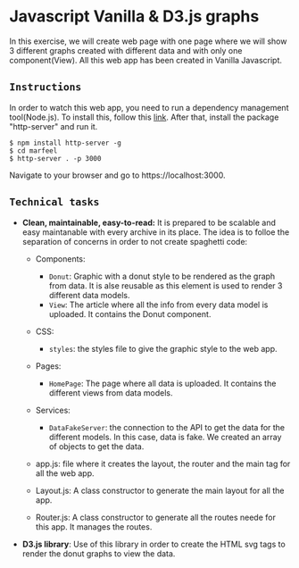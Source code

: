 

# Javascript Vanilla & D3.js graphs

In this exercise, we will create web page with one page where we will show 3 different graphs created with different data and with only one component(View). All this web app has been created in Vanilla Javascript.


## `Instructions`

In order to watch this web app, you need to run a dependency management tool(Node.js). To install this, follow this [link](https://nodejs.org/es/download/package-manager/). After that, install the package "http-server" and run it.


```
$ npm install http-server -g
$ cd marfeel
$ http-server . -p 3000
```
Navigate to your browser and go to https://localhost:3000.



## `Technical tasks`

- **Clean, maintainable, easy-to-read:** It is prepared to be scalable and easy maintanable with every archive in its place. The idea is to folloe the separation of concerns in order to not create spaghetti code:

  - Components: 
    - `Donut`: Graphic with a donut style to be rendered as the graph from data. It is alse reusable as this element is used to render 3 different data models.
    - `View`: The article where all the info from every data model is uploaded. It contains the Donut component.
    
  - CSS: 
    - `styles`: the styles file to give the graphic style to the web app.

  - Pages: 
    - `HomePage`: The page where all data is uploaded. It contains the different views from data models.

  - Services: 
    - `DataFakeServer`: the connection to the API to get the data for the different models. In this case, data is fake. We created an array of objects to get the data.
  
  - app.js: file where it creates the layout, the router and the main tag for all the web app.

  - Layout.js: A class constructor to generate the main layout for all the app.

  - Router.js: A class constructor to generate all the routes neede for this app. It manages the routes.

- **D3.js library**: Use of this library in order to create the HTML svg tags to render the donut graphs to view the data. 
  
